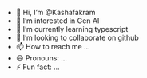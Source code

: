 - 👋 Hi, I’m @Kashafakram
- 👀 I’m interested in Gen AI
- 🌱 I’m currently learning typescript
- 💞️ I’m looking to collaborate on github
- 📫 How to reach me ...
- 😄 Pronouns: ...
- ⚡ Fun fact: ...

<!---
Kashafgit/Kashafgit is a ✨ special ✨ repository because its `README.md` (this file) appears on your GitHub profile.
You can click the Preview link to take a look at your changes.
--->
